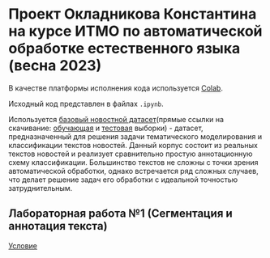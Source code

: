 # Проект Окладникова Константина на курсе ИТМО по автоматической обработке естественного языка (весна 2023)

В качестве платформы исполнения кода используется [Colab](colab.research.google.com).

Исходный код представлен в файлах `.ipynb`.

Используется [базовый новостной датасет](https://huggingface.co/datasets/ag_news)(прямые ссылки на скачивание: [обучающая](https://raw.githubusercontent.com/mhjabreel/CharCnn_Keras/master/data/ag_news_csv/train.csv) и [тестовая](https://raw.githubusercontent.com/mhjabreel/CharCnn_Keras/master/data/ag_news_csv/test.csv) выборки) - датасет, предназначенный для решения задачи тематического моделирования и классификации текстов новостей. Данный корпус состоит из реальных текстов новостей и реализует сравнительно простую аннотационную схему классификации. Большинство текстов не сложны с точки зрения автоматической обработки, однако встречается ряд сложных случаев, что делает решение задач его обработки с идеальной точностью затруднительным.

## Лабораторная работа №1 (Сегментация и аннотация текста)

[Условие](../../tasks/task-01/README.md)